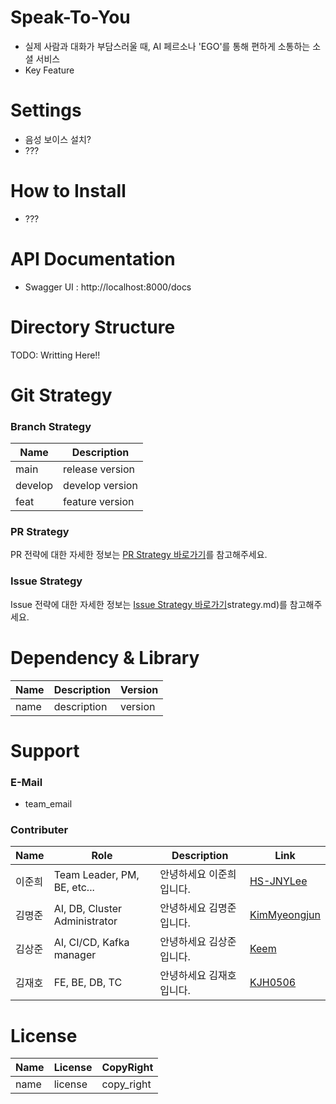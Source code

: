 # Speak-To-You
- 실제 사람과 대화가 부담스러울 때, AI 페르소나 'EGO'를 통해 편하게 소통하는 소셜 서비스
- Key Feature

# Settings
- 음성 보이스 설치?
- ???

# How to Install
- ???

# API Documentation
- Swagger UI : http://localhost:8000/docs

# Directory Structure
TODO: Writting Here!!

# Git Strategy
### Branch Strategy
| Name    | Description      |
|---------|------------------|
| main    | release version  |
| develop | develop version  |
| feat    | feature version  |

### PR Strategy
PR 전략에 대한 자세한 정보는 [PR Strategy 바로가기](docs/pr_strategy.md)를 참고해주세요.

### Issue Strategy
Issue 전략에 대한 자세한 정보는 [Issue Strategy 바로가기](docs/issue)strategy.md)를 참고해주세요.

# Dependency & Library
|Name|Description|Version|
|---|---|---|
|name|description|version|

# Support
### E-Mail
- team_email

### Contributer
| Name | Role                          | Description   | Link                                      |
|-----|-------------------------------|---------------|-------------------------------------------|
| 이준희 | Team Leader, PM, BE, etc...   | 안녕하세요 이준희입니다. | [HS-JNYLee](https://github.com/HS-JNYLee) |
| 김명준 | AI, DB, Cluster Administrator | 안녕하세요 김명준입니다. | [KimMyeongjun](https://github.com/gomj-repo)     |
| 김상준 | AI, CI/CD, Kafka manager      | 안녕하세요 김상준입니다. | [Keem](https://github.com/6-keem)     |
| 김재호 | FE, BE, DB, TC                | 안녕하세요 김재호입니다. | [KJH0506](https://github.com/KJH0506)     |

# License
|Name|License|CopyRight|
|---|---|---|
|name|license|copy_right|